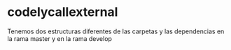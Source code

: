 # codelycallexternal

Tenemos dos estructuras diferentes de las carpetas y las dependencias en la rama master y en la rama develop
